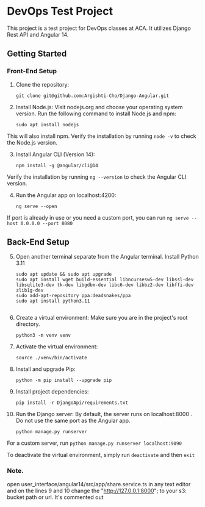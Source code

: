 # DevOps Test Project

This project is a test project for DevOps classes at ACA. It utilizes Django Rest API and Angular 14.

## Getting Started

### Front-End Setup

1. Clone the repository:
   ```shell
   git clone git@github.com:Argishti-Cho/Django-Angular.git
2. Install Node.js:
Visit nodejs.org and choose your operating system version.
Run the following command to install Node.js and npm:
    ```shell
    sudo apt install nodejs
This will also install npm. Verify the installation by running `node -v` to check the Node.js version.

3. Install Angular CLI (Version 14):
    ```shell
    npm install -g @angular/cli@14
Verify the installation by running `ng --version` to check the Angular CLI version.

4. Run the Angular app on localhost:4200:
    ```shell
    ng serve --open
If port is already in use or you need a custom port, you can run
    `ng serve --host 0.0.0.0 --port 8080`

## Back-End Setup

5. Open another terminal separate from the Angular terminal.
Install Python 3.11
    ```shell
    sudo apt update && sudo apt upgrade
    sudo apt install wget build-essential libncursesw5-dev libssl-dev libsqlite3-dev tk-dev libgdbm-dev libc6-dev libbz2-dev libffi-dev zlib1g-dev
    sudo add-apt-repository ppa:deadsnakes/ppa
    sudo apt install python3.11


6. Create a virtual environment:
Make sure you are in the project's root directory.
    ```shell
    python3 -m venv venv
7. Activate the virtual environment:
    ```shell
    source ./venv/bin/activate
8. Install and upgrade Pip:
    ```shell
    python -m pip install --upgrade pip
9. Install project dependencies:
    ```shell
    pip install -r DjangoApi/requirements.txt
10. Run the Django server: By default, the server runs on localhost:8000 .
    Do not use the same port as the Angular app.
    ```shell
    python manage.py runserver
For a custom server, run `python manage.py runserver localhost:9090`

To deactivate the virtual environment, simply run `deactivate` and then `exit`

### Note. 
open user_interface/angular14/src/app/share.service.ts in any text editor and on the lines 9 and 10
change the "http://127.0.0.1:8000"; to your s3: bucket path or url. It's commented out  